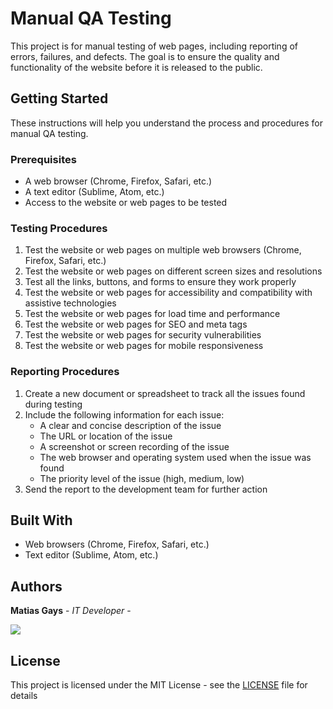 # Manual QA Testing 

This project is for manual testing of web pages, including reporting of errors, failures, and defects. The goal is to ensure the quality and functionality of the website before it is released to the public.

## Getting Started

These instructions will help you understand the process and procedures for manual QA testing.

### Prerequisites

- A web browser (Chrome, Firefox, Safari, etc.)
- A text editor (Sublime, Atom, etc.)
- Access to the website or web pages to be tested

### Testing Procedures

1. Test the website or web pages on multiple web browsers (Chrome, Firefox, Safari, etc.)
2. Test the website or web pages on different screen sizes and resolutions
3. Test all the links, buttons, and forms to ensure they work properly
4. Test the website or web pages for accessibility and compatibility with assistive technologies
5. Test the website or web pages for load time and performance
6. Test the website or web pages for SEO and meta tags
7. Test the website or web pages for security vulnerabilities
8. Test the website or web pages for mobile responsiveness

### Reporting Procedures

1. Create a new document or spreadsheet to track all the issues found during testing
2. Include the following information for each issue:
    - A clear and concise description of the issue
    - The URL or location of the issue
    - A screenshot or screen recording of the issue
    - The web browser and operating system used when the issue was found
    - The priority level of the issue (high, medium, low)
3. Send the report to the development team for further action

## Built With

- Web browsers (Chrome, Firefox, Safari, etc.)
- Text editor (Sublime, Atom, etc.)

## Authors

**Matias Gays** - *IT Developer* - 

<a href="https://github.com/matiasgays"><img src="https://img.shields.io/badge/GitHub-181717?style=for-the-badge&logo=GitHub&logoColor=white"/></a>


## License

This project is licensed under the MIT License - see the [LICENSE](LICENSE) file for details

